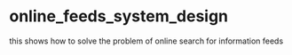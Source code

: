 # online_feeds_system_design
this shows how to solve the problem of online search for information feeds
